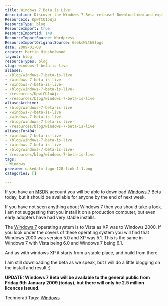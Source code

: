 ```yaml
---
title: Windows 7 Beta is Live!
description: Discover the Windows 7 Beta release! Download now and explore its stability and improvements over Vista. Limited licenses available—act fast!
ResourceId: KpwfCU1oWjz
ResourceType: blog
ResourceImport: true
ResourceImportId: 149
ResourceImportSource: Wordpress
ResourceImportOriginalSource: GeeksWithBlogs
date: 2009-01-08
creator: Martin Hinshelwood
layout: blog
resourceTypes: blog
slug: windows-7-beta-is-live
aliases:
- /blog/windows-7-beta-is-live
- /windows-7-beta-is-live
- /windows-7-beta-is-live-
- /blog/windows-7-beta-is-live-
- /resources/KpwfCU1oWjz
- /resources/blog/windows-7-beta-is-live
aliasesArchive:
- /blog/windows-7-beta-is-live
- /windows-7-beta-is-live
- /windows-7-beta-is-live-
- /blog/windows-7-beta-is-live-
- /resources/blog/windows-7-beta-is-live
aliasesFor404:
- /windows-7-beta-is-live
- /blog/windows-7-beta-is-live
- /windows-7-beta-is-live-
- /blog/windows-7-beta-is-live-
- /resources/blog/windows-7-beta-is-live
tags:
- Windows
preview: nakedalm-logo-128-link-1-1.png
categories: []

---
```

If you have an [MSDN](https://msdn.microsoft.com) account you will be able to download [Windows 7](http://www.microsoft.com/windows/windows-7/default.aspx) Beta today, but it should be available for anyone by the end of next week.

If you have not seen anything about Windows 7 then you should take a look. I am not suggesting that you install it on a production computer, but even early adopters have had very stable installs.

The [Windows 7](http://www.microsoft.com/windows/windows-7/default.aspx) operating system is to Vista as XP was to Windows 2000. If you look under the covers of these operating system you will find that Windows 2000 was version 5.0 and XP was 5.1. This is the same in Windows 7 with Vista being 6.0 and Windows 7 being 6.1.

And as with windows XP it starts from a stable place, and build from there.

I am still downloading the beta as we speak, but I will do a little blogging on the install and result :)

**UPDATE: Windows 7 Beta will be available to the general public from Friday 9th January 2009 (today), but there will only be 2.5 million licences issued.**

Technorati Tags: [Windows](http://technorati.com/tags/Windows)
